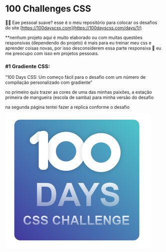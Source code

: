 # 100 Challenges CSS

👋🏾 Eae pessoal suave?  esse é o meu repositório para colocar os desafios do site [https://100dayscss.com](https://100dayscss.com/days/1/) 

**nenhum projeto aqui é muito elaborado ou com muitas questões responsivas (dependendo do projeto) é mais para eu treinar meu css e aprender coisas novas, por isso desconsiderem essa parte responsiva 🙂 eu me preocupo com isso em projetos pessoais.

### #1 Gradiente CSS:

“100 Days CSS: Um começo fácil para o desafio com um número de compilação personalizado com gradiente”

no primeiro quis trazer as cores de uma das minhas paixões, a estação primeira de mangueira (escola de samba) para minha versão do desafio

na segunda página tentei fazer a  replica conforme o desafio

<img src="./img/day1.1.png">
